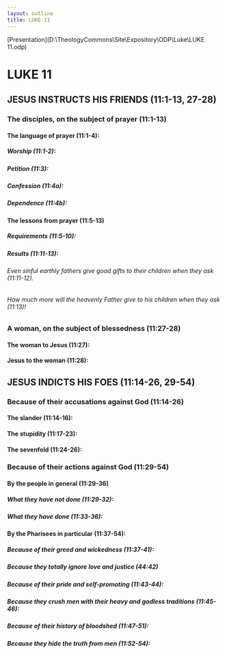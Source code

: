 ```yaml
---
layout: outline
title: LUKE 11
---
```

[Presentation](D:\TheologyCommons\Site\Expository\ODP\Luke\LUKE 11.odp)
# LUKE 11
## JESUS INSTRUCTS HIS FRIENDS (11:1-13, 27-28) 
###  The disciples, on the subject of prayer (11:1-13) 
####  The language of prayer (11:1-4): 
#####  Worship (11:1-2): 
#####  Petition (11:3): 
#####  Confession (11:4a): 
#####  Dependence (11:4b): 
####  The lessons from prayer (11:5-13) 
#####  Requirements (11:5-10): 
#####  Results (11:11-13): 
######  Even sinful earthly fathers give good gifts to their children when they ask (11:11-12). 
######  How much more will the heavenly Father give to his children when they ask (11:13)! 
###  A woman, on the subject of blessedness (11:27-28) 
####  The woman to Jesus (11:27): 
####  Jesus to the woman (11:28): 
## JESUS INDICTS HIS FOES (11:14-26, 29-54) 
###  Because of their accusations against God (11:14-26) 
####  The slander (11:14-16): 
####  The stupidity (11:17-23): 
####  The sevenfold (11:24-26): 
###  Because of their actions against God (11:29-54) 
####  By the people in general (11:29-36) 
#####  What they have not done (11:29-32): 
#####  What they have done (11:33-36): 
####  By the Pharisees in particular (11:37-54): 
#####  Because of their greed and wickedness (11:37-41): 
#####  Because they totally ignore love and justice (44:42) 
#####  Because of their pride and self-promoting (11:43-44): 
#####  Because they crush men with their heavy and godless traditions (11:45-46): 
#####  Because of their history of bloodshed (11:47-51): 
#####  Because they hide the truth from men (11:52-54): 
